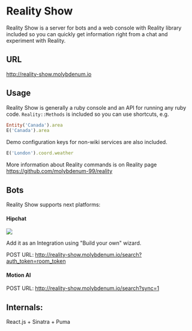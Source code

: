 Reality Show
=========

Reality Show is a server for bots and a web console with Reality library included so you can quickly get information right from a chat and experiment with Reality.

## URL

http://reality-show.molybdenum.io


## Usage
Reality Show is generally a ruby console and an API for running any ruby code.
`Reality::Methods` is included so you can use shortcuts, e.g.

```ruby
Entity('Canada').area
E('Canada').area
```

Demo configuration keys for non-wiki services are also included.  
 
```ruby
E('London').coord.weather
``` 

More information about Reality commands is on Reality page https://github.com/molybdenum-99/reality

## Bots
Reality Show supports next platforms:

#### Hipchat
![](https://www.dropbox.com/s/p9ji4w7o4fde3jr/Screenshot%202016-06-27%2017.32.59.png?raw=1)

Add it as an Integration using "Build your own" wizard.

POST URL: http://reality-show.molybdenum.io/search?auth_token=room_token

#### Motion AI
POST URL: http://reality-show.molybdenum.io/search?sync=1

## Internals:

React.js + Sinatra + Puma
